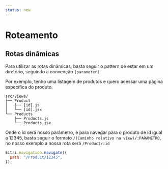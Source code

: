 ```yaml
---
status: new
---
```


# Roteamento



## Rotas dinâmicas

Para utilizar as rotas dinâmicas, basta seguir o pattern de estar em um diretório, seguindo a convenção `[parameter]`.

Por exemplo, tenho uma listagem de produtos e quero acessar uma página específica do produto.

``` title="Estrutura de arquivos"
src/views/
├── Product
│   ├── [id].js
│   └── [id].jsx
└── Products
    ├── Products.js
    └── Products.jsx
```

Onde o id será nosso parâmetro, e para navegar para o produto de id igual a 12345, basta seguir o formato `/(Caminho relativo na view)/:PARAMETRO`, no nosso exemplo a nossa rota será `/Product/:id`

```js title="Chamada no Eitri-App"
Eitri.navigation.navigate({
  path: "/Product/12345",
});
```
